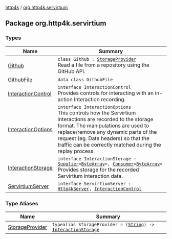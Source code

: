 [http4k](../index.md) / [org.http4k.servirtium](./index.md)

## Package org.http4k.servirtium

### Types

| Name | Summary |
|---|---|
| [Github](-github/index.md) | `class Github : `[`StorageProvider`](-storage-provider.md)<br>Read a file from a repository using the GitHub API. |
| [GithubFile](-github-file/index.md) | `data class GithubFile` |
| [InteractionControl](-interaction-control/index.md) | `interface InteractionControl`<br>Provides controls for interacting with an in-action Interaction recording. |
| [InteractionOptions](-interaction-options/index.md) | `interface InteractionOptions`<br>This controls how the Servirtium interactions are recorded to the storage format. The manipulations are used to replace/remove any dynamic parts of the request (eg. Date headers) so that the traffic can be correctly matched during the replay process. |
| [InteractionStorage](-interaction-storage/index.md) | `interface InteractionStorage : `[`Supplier`](https://docs.oracle.com/javase/9/docs/api/java/util/function/Supplier.html)`<`[`ByteArray`](https://kotlinlang.org/api/latest/jvm/stdlib/kotlin/-byte-array/index.html)`>, `[`Consumer`](https://docs.oracle.com/javase/9/docs/api/java/util/function/Consumer.html)`<`[`ByteArray`](https://kotlinlang.org/api/latest/jvm/stdlib/kotlin/-byte-array/index.html)`>`<br>Provides storage for the recorded Servirtium interaction data. |
| [ServirtiumServer](-servirtium-server/index.md) | `interface ServirtiumServer : `[`Http4kServer`](../org.http4k.server/-http4k-server/index.md)`, `[`InteractionControl`](-interaction-control/index.md) |

### Type Aliases

| Name | Summary |
|---|---|
| [StorageProvider](-storage-provider.md) | `typealias StorageProvider = (`[`String`](https://kotlinlang.org/api/latest/jvm/stdlib/kotlin/-string/index.html)`) -> `[`InteractionStorage`](-interaction-storage/index.md) |
